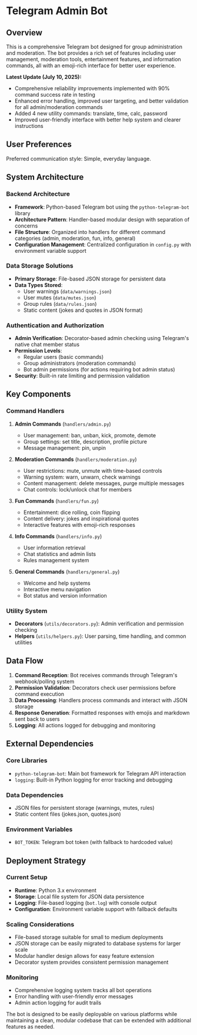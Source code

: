 # Telegram Admin Bot

## Overview

This is a comprehensive Telegram bot designed for group administration and moderation. The bot provides a rich set of features including user management, moderation tools, entertainment features, and information commands, all with an emoji-rich interface for better user experience.

**Latest Update (July 10, 2025):** 
- Comprehensive reliability improvements implemented with 90% command success rate in testing
- Enhanced error handling, improved user targeting, and better validation for all admin/moderation commands
- Added 4 new utility commands: translate, time, calc, password
- Improved user-friendly interface with better help system and clearer instructions

## User Preferences

Preferred communication style: Simple, everyday language.

## System Architecture

### Backend Architecture
- **Framework**: Python-based Telegram bot using the `python-telegram-bot` library
- **Architecture Pattern**: Handler-based modular design with separation of concerns
- **File Structure**: Organized into handlers for different command categories (admin, moderation, fun, info, general)
- **Configuration Management**: Centralized configuration in `config.py` with environment variable support

### Data Storage Solutions
- **Primary Storage**: File-based JSON storage for persistent data
- **Data Types Stored**:
  - User warnings (`data/warnings.json`)
  - User mutes (`data/mutes.json`) 
  - Group rules (`data/rules.json`)
  - Static content (jokes and quotes in JSON format)

### Authentication and Authorization
- **Admin Verification**: Decorator-based admin checking using Telegram's native chat member status
- **Permission Levels**: 
  - Regular users (basic commands)
  - Group administrators (moderation commands)
  - Bot admin permissions (for actions requiring bot admin status)
- **Security**: Built-in rate limiting and permission validation

## Key Components

### Command Handlers
1. **Admin Commands** (`handlers/admin.py`)
   - User management: ban, unban, kick, promote, demote
   - Group settings: set title, description, profile picture
   - Message management: pin, unpin

2. **Moderation Commands** (`handlers/moderation.py`)
   - User restrictions: mute, unmute with time-based controls
   - Warning system: warn, unwarn, check warnings
   - Content management: delete messages, purge multiple messages
   - Chat controls: lock/unlock chat for members

3. **Fun Commands** (`handlers/fun.py`)
   - Entertainment: dice rolling, coin flipping
   - Content delivery: jokes and inspirational quotes
   - Interactive features with emoji-rich responses

4. **Info Commands** (`handlers/info.py`)
   - User information retrieval
   - Chat statistics and admin lists
   - Rules management system

5. **General Commands** (`handlers/general.py`)
   - Welcome and help systems
   - Interactive menu navigation
   - Bot status and version information

### Utility System
- **Decorators** (`utils/decorators.py`): Admin verification and permission checking
- **Helpers** (`utils/helpers.py`): User parsing, time handling, and common utilities

## Data Flow

1. **Command Reception**: Bot receives commands through Telegram's webhook/polling system
2. **Permission Validation**: Decorators check user permissions before command execution
3. **Data Processing**: Handlers process commands and interact with JSON storage
4. **Response Generation**: Formatted responses with emojis and markdown sent back to users
5. **Logging**: All actions logged for debugging and monitoring

## External Dependencies

### Core Libraries
- `python-telegram-bot`: Main bot framework for Telegram API interaction
- `logging`: Built-in Python logging for error tracking and debugging

### Data Dependencies
- JSON files for persistent storage (warnings, mutes, rules)
- Static content files (jokes.json, quotes.json)

### Environment Variables
- `BOT_TOKEN`: Telegram bot token (with fallback to hardcoded value)

## Deployment Strategy

### Current Setup
- **Runtime**: Python 3.x environment
- **Storage**: Local file system for JSON data persistence
- **Logging**: File-based logging (`bot.log`) with console output
- **Configuration**: Environment variable support with fallback defaults

### Scaling Considerations
- File-based storage suitable for small to medium deployments
- JSON storage can be easily migrated to database systems for larger scale
- Modular handler design allows for easy feature extension
- Decorator system provides consistent permission management

### Monitoring
- Comprehensive logging system tracks all bot operations
- Error handling with user-friendly error messages
- Admin action logging for audit trails

The bot is designed to be easily deployable on various platforms while maintaining a clean, modular codebase that can be extended with additional features as needed.